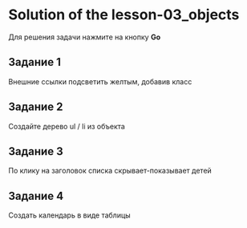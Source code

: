 # Solution of the lesson-03_objects

Для решения задачи нажмите на кнопку **Go**

## Задание 1

Внешние ссылки подсветить желтым, добавив класс

## Задание 2

Создайте дерево ul / li из объекта

## Задание 3

По клику на заголовок списка скрывает-показывает детей

## Задание 4

Создать календарь в виде таблицы
